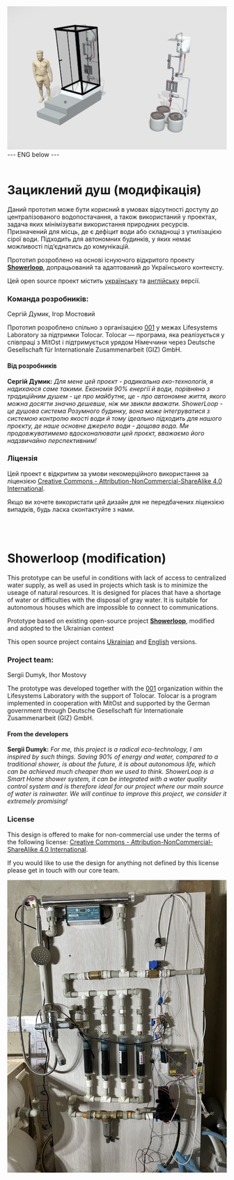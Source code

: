 ![alt text](https://github.com/Ostriv-platform/Showerloop_MOD/blob/main/SHOWERLOOP%20general%20view.jpg?raw=true)
--- ENG below ---
<br/><br/>
# Зациклений душ (модифікація)

Даний прототип може бути корисний в умовах відсутності доступу до централізованого водопостачання, а також використаний у проектах, задача яких мінімізувати використання природних ресурсів. Призначений для місць, де є дефіцит води або складнощі з утилізацією сірої води. Підходить для автономних будинків, у яких немає можливості під‘єднатись до комунікацій. 

Прототип розроблено на основі існуючого відкритого проекту [**Showerloop**](https://www.instructables.com/Showerloop), допрацьований та адаптований до Українського контексту.

Цей open source проект містить [українську](https://github.com/Ostriv-platform/Showerloop_MOD/tree/main/UA) та [англійську](https://github.com/Ostriv-platform/Showerloop_MOD/tree/main/ENG) версії.

### Команда розробників:
Сергій Думик, Ігор Мостовий

Прототип розроблено спільно з організацією [001](https://001.fyi) у межах Lifesystems Laboratory за підтримки Tolocar. 
Tolocar — програма, яка реалізується у співпраці з MitOst і підтримується урядом Німеччини через Deutsche Gesellschaft für Internationale Zusammenarbeit (GIZ) GmbH.

#### Від розробників

**Сергій Думик:**
*Для мене цей проєкт - радикальна еко-технологія, я надихаюся саме такими. Економія 90% енергії й води, порівняно з традиційним душем - це про майбутнє, це - про автономне життя, якого можна досягти значно дешевше, ніж ми звикли вважати. ShowerLoop - це душова система Розумного будинку, вона може інтегруватися з системою контролю якості води й тому ідеально підходить для нашого проєкту, де наше основне джерело води - дощова вода. Ми продовжуватимемо вдосконалювати цей проєкт, вважаємо його надзвичайно перспективним!*

### Ліцензія 
Цей проект є відкритим за умови некомерційного використання за ліцензією
[Creative Commons - Attribution-NonCommercial-ShareAlike 4.0 International](https://creativecommons.org/licenses/by-nc-sa/4.0/).

Якщо ви хочете використати цей дизайн для не передбачених ліцензією випадків, будь ласка сконтактуйте з нами.

<br/><br/>

# Showerloop (modification)

This prototype can be useful in conditions with lack of access to centralized water supply, as well as used in projects which task is to minimize the useage of natural resources. It is designed for places that have a shortage of water or difficulties with the disposal of gray water. It is suitable for autonomous houses which are impossible to connect to communications.

Prototype based on existing open-source project [**Showerloop**](https://www.instructables.com/Showerloop), modified and adopted to the Ukrainian context

This open source project contains [Ukrainian](https://github.com/Ostriv-platform/Showerloop_MOD/tree/main/UA) and [English](https://github.com/Ostriv-platform/Showerloop_MOD/tree/main/ENG) versions.

### Project team:
Sergii Dumyk, Ihor Mostovy

The prototype was developed together with the [001](https://001.fyi) organization within the Lifesystems Laboratory with the support of Tolocar. Tolocar is a program implemented in cooperation with MitOst and supported by the German government through Deutsche Gesellschaft für Internationale Zusammenarbeit (GIZ) GmbH.

#### From the developers

**Sergii Dumyk:**
*For me, this project is a radical eco-technology, I am inspired by such things. Saving 90% of energy and water, compared to a traditional shower, is about the future, it is about autonomous life, which can be achieved much cheaper than we used to think. ShowerLoop is a Smart Home shower system, it can be integrated with a water quality control system and is therefore ideal for our project where our main source of water is rainwater. We will continue to improve this project, we consider it extremely promising!*

### License 

This design is offered to make for non-commercial use under the terms of the following license: 
[Creative Commons - Attribution-NonCommercial-ShareAlike 4.0 International](https://creativecommons.org/licenses/by-nc-sa/4.0/).

If you would like to use the design for anything not defined by this license please get in touch with our core team.

![alt text](https://raw.githubusercontent.com/Ostriv-platform/Showerloop_mod/main/Photo/showerloop2.jpg)
